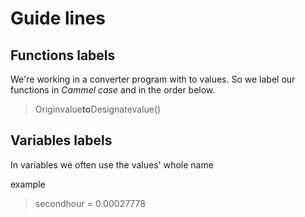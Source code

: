 # Guide lines

## Functions labels 

We're working in a converter program with to values.
So we label our functions in _Cammel case_ and in the order below.

> Originvalue**to**Designatevalue()


## Variables labels

In variables we often use the values' whole name

example 

> secondhour = 0.00027778